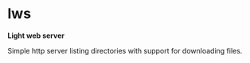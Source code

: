 # lws
**Light web server**

Simple http server listing directories with support for downloading files.
